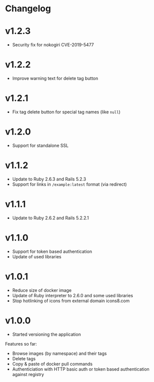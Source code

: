 # Changelog

# v1.2.3

* Security fix for nokogiri CVE-2019-5477

# v1.2.2

* Improve warning text for delete tag button

# v1.2.1

* Fix tag delete button for special tag names (like `null`)

# v1.2.0

* Support for standalone SSL

# v1.1.2

* Update to Ruby 2.6.3 and Rails 5.2.3
* Support for links in `/example:latest` format (via redirect)

# v1.1.1

* Update to Ruby 2.6.2 and Rails 5.2.2.1

# v1.1.0

* Support for token based authentication
* Update of used libraries

# v1.0.1

* Reduce size of docker image
* Update of Ruby interpreter to 2.6.0 and some used libraries
* Stop hotlinking of icons from external domain icons8.com

# v1.0.0

* Started versioning the application

Features so far:

* Browse images (by namespace) and their tags
* Delete tags
* Copy & paste of docker pull commands
* Authenticiation with HTTP basic auth or token based authentication against registry

